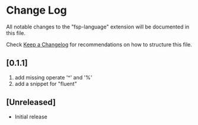 # Change Log
All notable changes to the "fsp-language" extension will be documented in this file.

Check [Keep a Changelog](http://keepachangelog.com/) for recommendations on how to structure this file.

## [0.1.1]
1. add missing operate '^' and '%'
2. add a snippet for "fluent"

## [Unreleased]
- Initial release